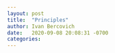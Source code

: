 ```yaml
---
layout: post
title:  "Principles"
author: Ivan Bercovich
date:   2020-09-08 20:08:31 -0700
categories:
---
```


